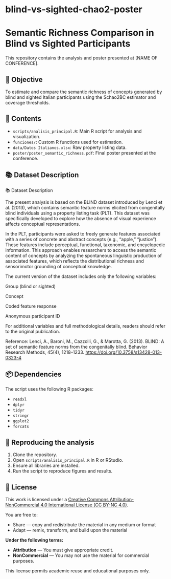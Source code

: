 # blind-vs-sighted-chao2-poster
# Semantic Richness Comparison in Blind vs Sighted Participants

This repository contains the analysis and poster presented at [NAME OF CONFERENCE].

## 🧠 Objective

To estimate and compare the semantic richness of concepts generated by blind and sighted Italian participants using the Schao2BC estimator and coverage thresholds.

## 📁 Contents

- `scripts/analisis_principal.R`: Main R script for analysis and visualization.
- `funciones/`: Custom R functions used for estimation.
- `data/Datos Italianos.xlsx`: Raw property listing data.
- `poster/poster_semantic_richness.pdf`: Final poster presented at the conference.

## 📚 Dataset Description

📚 Dataset Description

The present analysis is based on the BLIND dataset introduced by Lenci et al. (2013), which contains semantic feature norms elicited from congenitally blind individuals using a property listing task (PLT). This dataset was specifically developed to explore how the absence of visual experience affects conceptual representations.

In the PLT, participants were asked to freely generate features associated with a series of concrete and abstract concepts (e.g., “apple,” “justice”). These features include perceptual, functional, taxonomic, and encyclopedic information. This approach enables researchers to access the semantic content of concepts by analyzing the spontaneous linguistic production of associated features, which reflects the distributional richness and sensorimotor grounding of conceptual knowledge.

The current version of the dataset includes only the following variables:

Group (blind or sighted)

Concept

Coded feature response

Anonymous participant ID

For additional variables and full methodological details, readers should refer to the original publication.

Reference:
Lenci, A., Baroni, M., Cazzolli, G., & Marotta, G. (2013). BLIND: A set of semantic feature norms from the congenitally blind. Behavior Research Methods, 45(4), 1218–1233. https://doi.org/10.3758/s13428-013-0323-4

## 📦 Dependencies

The script uses the following R packages:
- `readxl`
- `dplyr`
- `tidyr`
- `stringr`
- `ggplot2`
- `forcats`

## 🧪 Reproducing the analysis

1. Clone the repository.
2. Open `scripts/analisis_principal.R` in R or RStudio.
3. Ensure all libraries are installed.
4. Run the script to reproduce figures and results.

## 📜 License

This work is licensed under a [Creative Commons Attribution-NonCommercial 4.0 International License (CC BY-NC 4.0)](https://creativecommons.org/licenses/by-nc/4.0/).

You are free to:
- Share — copy and redistribute the material in any medium or format
- Adapt — remix, transform, and build upon the material

**Under the following terms:**
- **Attribution** — You must give appropriate credit.
- **NonCommercial** — You may not use the material for commercial purposes.

This license permits academic reuse and educational purposes only.

